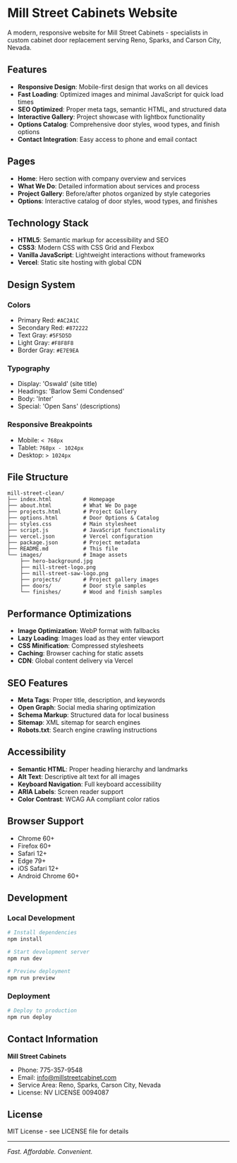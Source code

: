 # Mill Street Cabinets Website

A modern, responsive website for Mill Street Cabinets - specialists in custom cabinet door replacement serving Reno, Sparks, and Carson City, Nevada.

## Features

- **Responsive Design**: Mobile-first design that works on all devices
- **Fast Loading**: Optimized images and minimal JavaScript for quick load times
- **SEO Optimized**: Proper meta tags, semantic HTML, and structured data
- **Interactive Gallery**: Project showcase with lightbox functionality
- **Options Catalog**: Comprehensive door styles, wood types, and finish options
- **Contact Integration**: Easy access to phone and email contact

## Pages

- **Home**: Hero section with company overview and services
- **What We Do**: Detailed information about services and process
- **Project Gallery**: Before/after photos organized by style categories
- **Options**: Interactive catalog of door styles, wood types, and finishes

## Technology Stack

- **HTML5**: Semantic markup for accessibility and SEO
- **CSS3**: Modern CSS with CSS Grid and Flexbox
- **Vanilla JavaScript**: Lightweight interactions without frameworks
- **Vercel**: Static site hosting with global CDN

## Design System

### Colors
- Primary Red: `#AC2A1C`
- Secondary Red: `#872222`
- Text Gray: `#5F5D5D`
- Light Gray: `#F8F8F8`
- Border Gray: `#E7E9EA`

### Typography
- Display: 'Oswald' (site title)
- Headings: 'Barlow Semi Condensed'
- Body: 'Inter'
- Special: 'Open Sans' (descriptions)

### Responsive Breakpoints
- Mobile: `< 768px`
- Tablet: `768px - 1024px`
- Desktop: `> 1024px`

## File Structure

```
mill-street-clean/
├── index.html          # Homepage
├── about.html          # What We Do page
├── projects.html       # Project Gallery
├── options.html        # Door Options & Catalog
├── styles.css          # Main stylesheet
├── script.js           # JavaScript functionality
├── vercel.json         # Vercel configuration
├── package.json        # Project metadata
├── README.md           # This file
└── images/             # Image assets
    ├── hero-background.jpg
    ├── mill-street-logo.png
    ├── mill-street-saw-logo.png
    ├── projects/       # Project gallery images
    ├── doors/          # Door style samples
    └── finishes/       # Wood and finish samples
```

## Performance Optimizations

- **Image Optimization**: WebP format with fallbacks
- **Lazy Loading**: Images load as they enter viewport
- **CSS Minification**: Compressed stylesheets
- **Caching**: Browser caching for static assets
- **CDN**: Global content delivery via Vercel

## SEO Features

- **Meta Tags**: Proper title, description, and keywords
- **Open Graph**: Social media sharing optimization
- **Schema Markup**: Structured data for local business
- **Sitemap**: XML sitemap for search engines
- **Robots.txt**: Search engine crawling instructions

## Accessibility

- **Semantic HTML**: Proper heading hierarchy and landmarks
- **Alt Text**: Descriptive alt text for all images
- **Keyboard Navigation**: Full keyboard accessibility
- **ARIA Labels**: Screen reader support
- **Color Contrast**: WCAG AA compliant color ratios

## Browser Support

- Chrome 60+
- Firefox 60+
- Safari 12+
- Edge 79+
- iOS Safari 12+
- Android Chrome 60+

## Development

### Local Development
```bash
# Install dependencies
npm install

# Start development server
npm run dev

# Preview deployment
npm run preview
```

### Deployment
```bash
# Deploy to production
npm run deploy
```

## Contact Information

**Mill Street Cabinets**
- Phone: 775-357-9548
- Email: info@millstreetcabinet.com
- Service Area: Reno, Sparks, Carson City, Nevada
- License: NV LICENSE 0094087

## License

MIT License - see LICENSE file for details

---

*Fast. Affordable. Convenient.*